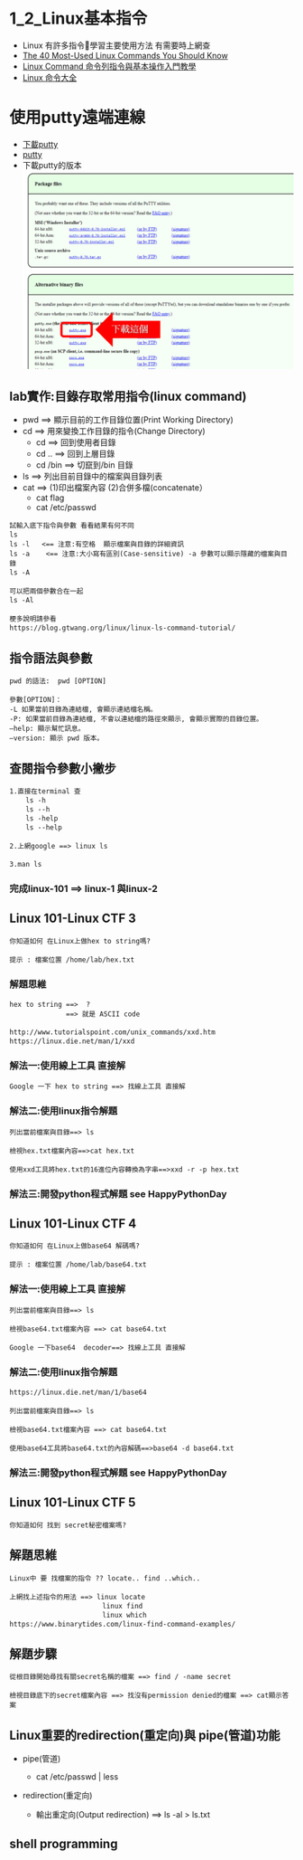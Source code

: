 # 1_2_Linux基本指令
- Linux 有許多指令學習主要使用方法 有需要時上網查
- [The 40 Most-Used Linux Commands You Should Know](https://kinsta.com/blog/linux-commands/#:~:text=A%20Linux%20command%20is%20a,abstraction%20of%20command%2Dline%20programs.)
- [Linux Command 命令列指令與基本操作入門教學](https://blog.techbridge.cc/2017/12/23/linux-commnd-line-tutorial/)
- [Linux 命令大全](https://www.runoob.com/linux/linux-command-manual.html)


# 使用putty遠端連線

- [下載putty](https://www.chiark.greenend.org.uk/~sgtatham/putty/latest.html)
- [putty]()
- 下載putty的版本
![下載putty版本](./putty.png)

## lab實作:目錄存取常用指令(linux command)
- pwd ==>  顯示目前的工作目錄位置(Print Working Directory)
- cd ==> 用來變換工作目錄的指令(Change Directory)
  - cd ==> 回到使用者目錄
  - cd .. ==> 回到上層目錄
  - cd /bin ==> 切竄到/bin 目錄
- ls ==> 列出目前目錄中的檔案與目錄列表
- cat ==> (1)印出檔案內容 (2)合併多檔(concatenate）
  - cat flag
  - cat /etc/passwd

```
試輸入底下指令與參數 看看結果有何不同
ls
ls -l   <== 注意:有空格  顯示檔案與目錄的詳細資訊
ls -a    <== 注意:大小寫有區別(Case-sensitive) -a 參數可以顯示隱藏的檔案與目錄
ls -A

可以把兩個參數合在一起
ls -Al

梗多說明請參看
https://blog.gtwang.org/linux/linux-ls-command-tutorial/
```
## 指令語法與參數
```
pwd 的語法:  pwd [OPTION]

參數[OPTION]：
-L 如果當前目錄為連結檔, 會顯示連結檔名稱。
-P: 如果當前目錄為連結檔, 不會以連結檔的路徑來顯示, 會顯示實際的目錄位置。
–help: 顯示幫忙訊息。
–version: 顯示 pwd 版本。
```
## 查閱指令參數小撇步
```
1.直接在terminal 查 
    ls -h
    ls --h
    ls -help
    ls --help
    
2.上網google ==> linux ls

3.man ls
```
### 完成linux-101 ==> linux-1 與linux-2

## Linux 101-Linux CTF 3
```
你知道如何 在Linux上做hex to string嗎?

提示 : 檔案位置 /home/lab/hex.txt
```
### 解題思維
```
hex to string ==>  ?
              ==> 就是 ASCII code

http://www.tutorialspoint.com/unix_commands/xxd.htm
https://linux.die.net/man/1/xxd
```
### 解法一:使用線上工具 直接解
```
Google 一下 hex to string ==> 找線上工具 直接解
```
### 解法二:使用linux指令解題
```
列出當前檔案與目錄==> ls

檢視hex.txt檔案內容==>cat hex.txt

使用xxd工具將hex.txt的16進位內容轉換為字串==>xxd -r -p hex.txt
```
### 解法三:開發python程式解題  see HappyPythonDay 

## Linux 101-Linux CTF 4
```
你知道如何 在Linux上做base64 解碼嗎?

提示 : 檔案位置 /home/lab/base64.txt
```
### 解法一:使用線上工具 直接解
```
列出當前檔案與目錄==> ls

檢視base64.txt檔案內容 ==> cat base64.txt

Google 一下base64  decoder==> 找線上工具 直接解
```
### 解法二:使用linux指令解題
```
https://linux.die.net/man/1/base64

列出當前檔案與目錄==> ls

檢視base64.txt檔案內容 ==> cat base64.txt

使用base64工具將base64.txt的內容解碼==>base64 -d base64.txt
```
### 解法三:開發python程式解題  see HappyPythonDay 

## Linux 101-Linux CTF 5
```
你知道如何 找到 secret秘密檔案嗎?
```
## 解題思維
```
Linux中 要 找檔案的指令 ?? locate.. find ..which.. 

上網找上述指令的用法 ==> linux locate
                       linux find
                       linux which
https://www.binarytides.com/linux-find-command-examples/
```
## 解題步驟
```
從根目錄開始尋找有關secret名稱的檔案 ==> find / -name secret

檢視目錄底下的secret檔案內容 ==> 找沒有permission denied的檔案 ==> cat顯示答案 
```


## Linux重要的redirection(重定向)與 pipe(管道)功能

- pipe(管道)
  - cat /etc/passwd | less

- redirection(重定向)
  - 輸出重定向(Output redirection)  ==> ls -al > ls.txt

## shell programming



